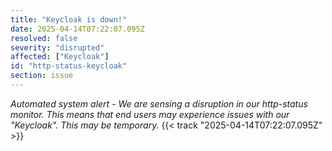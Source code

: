 ```yaml
---
title: "Keycloak is down!"
date: 2025-04-14T07:22:07.095Z
resolved: false
severity: "disrupted"
affected: ["Keycloak"]
id: "http-status-keycloak"
section: issue
---
```


**Automated system alert* - We are sensing a disruption in our http-status monitor. This means that end users may experience issues with our "Keycloak". This may be temporary.* {{< track "2025-04-14T07:22:07.095Z" >}}
